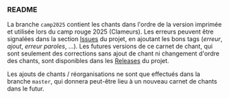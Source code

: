 ### README
La branche `camp2025` contient les chants dans l'ordre de la version imprimée et utilisée lors du camp rouge 2025 (Clameurs). Les erreurs peuvent être signalées dans la section [Issues](https://github.com/jceyy/carnet-chant/issues) du projet, en ajoutant les bons tags (_erreur_, _ajout_, _erreur paroles_, ...).
Les futures versions de ce carnet de chant, qui sont seulement des corrections sans ajout de chant ni changement d'ordre des chants, sont disponibles dans les [Releases](https://github.com/jceyy/carnet-chant/releases) du projet.

Les ajouts de chants / réorganisations ne sont que effectués dans la branche `master`, qui donnera peut-être lieu à un nouveau carnet de chants dans le futur.
